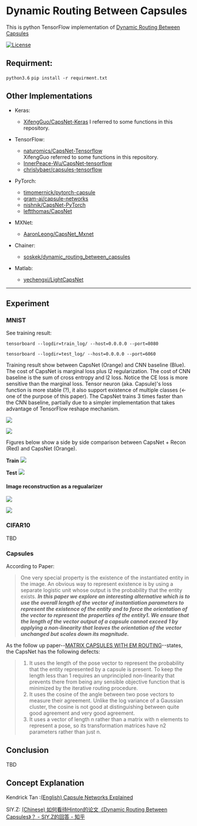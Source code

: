 # Dynamic Routing Between Capsules

This is python TensorFlow implementation of [Dynamic Routing Between Capsules](https://arxiv.org/pdf/1710.09829.pdf)

[![License](https://img.shields.io/github/license/mashape/apistatus.svg?maxAge=2592000)](https://github.com/yhyu13/CapsNet-python-tensorflow/blob/master/LICENSE)

## Requirment:


```python3.6```
```pip install -r requirment.txt```


## Other Implementations

- Keras:
  - [XifengGuo/CapsNet-Keras](https://github.com/XifengGuo/CapsNet-Keras)
  I referred to some functions in this repository.

- TensorFlow:
  - [naturomics/CapsNet-Tensorflow](https://github.com/naturomics/CapsNet-Tensorflow.git)   
  XifengGuo referred to some functions in this repository.
  - [InnerPeace-Wu/CapsNet-tensorflow](https://github.com/InnerPeace-Wu/CapsNet-tensorflow)   
  - [chrislybaer/capsules-tensorflow](https://github.com/chrislybaer/capsules-tensorflow)

- PyTorch:
  - [timomernick/pytorch-capsule](https://github.com/timomernick/pytorch-capsule)
  - [gram-ai/capsule-networks](https://github.com/gram-ai/capsule-networks)
  - [nishnik/CapsNet-PyTorch](https://github.com/nishnik/CapsNet-PyTorch.git)
  - [leftthomas/CapsNet](https://github.com/leftthomas/CapsNet)

- MXNet:
  - [AaronLeong/CapsNet_Mxnet](https://github.com/AaronLeong/CapsNet_Mxnet)

- Chainer:
  - [soskek/dynamic_routing_between_capsules](https://github.com/soskek/dynamic_routing_between_capsules)

- Matlab:
  - [yechengxi/LightCapsNet](https://github.com/yechengxi/LightCapsNet)

---

## Experiment

### MNIST

See training result:

```tensorboard --logdir=train_log/ --host=0.0.0.0 --port=8080```

```tensorboard --logdir=test_log/ --host=0.0.0.0 --port=6060```

Training result show between CapsNet (Orange) and CNN baseline (Blue). The cost of CapsNet is marginal loss plus l2 regularization. The cost of CNN baseline is the sum of cross entropy and l2 loss. Notice the CE loss is more sensitive than the marginal loss. Tensor neuron (aka. Capsule)'s loss function is more stable (?), it also support existence of multiple classes (<-one of the purpose of this paper). The CapsNet trains 3 times faster than the CNN baseline, partially due to a simpler implementation that takes advantage of TensorFlow reshape mechanism.

![](/figure/Nov24train.png)

![](/figure/Nov24test.png)

Figures below show a side by side comparison between CapsNet + Recon (Red) and CapsNet (Orange).

**Train**
![](/figure/Nov25train_recon.png)


**Test**
![](/figure/Nov25test_recon.png)

#### Image reconstruction as a regualarizer

![](/figure/recon_2.png)

![](/figure/recon_unknow.png)

### CIFAR10

TBD

### Capsules

According to Paper:

> One very special property is the existence of the instantiated entity in the image. An obvious way to represent existence is by using a separate logistic unit whose output is the probability that the entity exists. ***In this paper we explore an interesting alternative which is to use the overall length of the vector of instantiation parameters to represent the existence of the entity and to force the orientation
of the vector to represent the properties of the entity1. We ensure that the length of the vector output of a capsule cannot exceed 1 by applying a non-linearity that leaves the orientation of the vector unchanged but scales down its magnitude.***

As the follow up paper--[MATRIX CAPSULES WITH EM ROUTING](https://openreview.net/pdf?id=HJWLfGWRb)--states, the CapsNet has the following defects:

>1. It uses the length of the pose vector to represent the probability that the entity represented by a capsule is present. To keep the length less than 1 requires an unprincipled non-linearity that prevents there from being any sensible objective function that is minimized by the iterative routing procedure.
>2. It uses the cosine of the angle between two pose vectors to measure their agreement. Unlike the log variance of a Gaussian cluster, the cosine is not good at distinguishing between quite good agreement and very good agreement.
>3. It uses a vector of length n rather than a matrix with n elements to represent a pose, so its transformation matrices have n2 parameters rather than just n.

## Conclusion

TBD

## Concept Explanation

Kendrick Tan :[(English) Capsule Networks Explained](https://kndrck.co/posts/capsule_networks_explained/)

SIY.Z: [(Chinese) 如何看待Hinton的论文《Dynamic Routing Between Capsules》？ - SIY.Z的回答 - 知乎](https://www.zhihu.com/question/67287444/answer/251241736)
